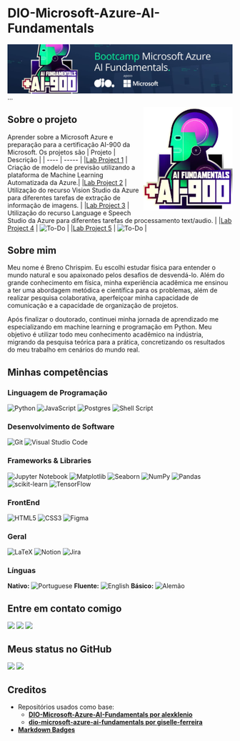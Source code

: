 # DIO-Microsoft-Azure-AI-Fundamentals

<img align="right" src="Imagens/banner1.jpeg" width="1000"/> ...

<img align="right" src="Imagens/banner2.webp" width="200"/>

## Sobre o projeto

Aprender sobre a Microsoft Azure e preparação para a certificação AI-900 da Microsoft. Os projetos são
| Projeto | Descrição |
| ---- | ----- |
|[Lab Project 1](<Lab_Projeto_1>) | Criação de modelo de previsão utilizando a plataforma de Machine Learning Automatizada da Azure.|
|[Lab Project 2](<Lab_Projeto_2>) | Utilização do recurso Vision Studio da Azure para diferentes tarefas de extração de informação de imagens.  |
|[Lab Project 3](<Lab_Projeto_3>) | Utilização do recurso Language e Speech Studio da Azure para diferentes tarefas de processamento text/audio. |
|[Lab Project 4](<Lab_Projeto_4>) | ![To-Do](https://img.shields.io/badge/ToDo-red) |
|[Lab Project 5](<Lab_Projeto_5>) | ![To-Do](https://img.shields.io/badge/ToDo-red) |

## Sobre mim

Meu nome é Breno Chrispim. Eu escolhi estudar física para entender o mundo natural e sou apaixonado pelos desafios de desvendá-lo. Além do grande conhecimento em física, minha experiência acadêmica me ensinou a ter uma abordagem metódica e científica para os problemas, além de realizar pesquisa colaborativa, aperfeiçoar minha capacidade de comunicação e a capacidade de organização de projetos.

Após finalizar o doutorado, continuei minha jornada de aprendizado me especializando em machine learning e programação em Python. Meu objetivo é utilizar todo meu conhecimento acadêmico na indústria, migrando da pesquisa teórica para a prática, concretizando os resultados do meu trabalho em cenários do mundo real.

## Minhas competências

### Linguagem de Programação

![Python](https://img.shields.io/badge/python-3670A0?style=for-the-badge&logo=python&logoColor=ffdd54)
![JavaScript](https://img.shields.io/badge/javascript-%23323330.svg?style=for-the-badge&logo=javascript&logoColor=%23F7DF1E)
![Postgres](https://img.shields.io/badge/postgres-%23316192.svg?style=for-the-badge&logo=postgresql&logoColor=white)
![Shell Script](https://img.shields.io/badge/shell_script-%23121011.svg?style=for-the-badge&logo=gnu-bash&logoColor=white)

### Desenvolvimento de Software

![Git](https://img.shields.io/badge/git-%23F05033.svg?style=for-the-badge&logo=git&logoColor=white)
![Visual Studio Code](https://img.shields.io/badge/Visual%20Studio%20Code-0078d7.svg?style=for-the-badge&logo=visual-studio-code&logoColor=white)

### Frameworks & Libraries

![Jupyter Notebook](https://img.shields.io/badge/jupyter-%23FA0F00.svg?style=for-the-badge&logo=jupyter&logoColor=white)
![Matplotlib](https://img.shields.io/badge/Matplotlib-%23ffffff.svg?style=for-the-badge&logo=Matplotlib&logoColor=black)
![Seaborn](https://img.shields.io/badge/SeaBorn-%3670A0.svg?style=for-the-badge&logo=python&logoColor=white)
![NumPy](https://img.shields.io/badge/numpy-%23013243.svg?style=for-the-badge&logo=numpy&logoColor=white)
![Pandas](https://img.shields.io/badge/pandas-%23150458.svg?style=for-the-badge&logo=pandas&logoColor=white)
![scikit-learn](https://img.shields.io/badge/scikit--learn-%23F7931E.svg?style=for-the-badge&logo=scikit-learn&logoColor=white)
![TensorFlow](https://img.shields.io/badge/TensorFlow-%23FF6F00.svg?style=for-the-badge&logo=TensorFlow&logoColor=white)

### FrontEnd

![HTML5](https://img.shields.io/badge/html5-%23E34F26.svg?style=for-the-badge&logo=html5&logoColor=white)
![CSS3](https://img.shields.io/badge/css3-%231572B6.svg?style=for-the-badge&logo=css3&logoColor=white)
![Figma](https://img.shields.io/badge/figma-%23F24E1E.svg?style=for-the-badge&logo=figma&logoColor=white)

### Geral

![LaTeX](https://img.shields.io/badge/latex-%23008080.svg?style=for-the-badge&logo=latex&logoColor=white)
![Notion](https://img.shields.io/badge/Notion-%23000000.svg?style=for-the-badge&logo=notion&logoColor=white)
![Jira](https://img.shields.io/badge/jira-%230A0FFF.svg?style=for-the-badge&logo=jira&logoColor=white)

### Línguas

**Nativo:** ![Portuguese](https://img.shields.io/badge/Portuguese-green)
**Fluente:** ![English](https://img.shields.io/badge/English-blue)
**Básico:** ![Alemão](https://img.shields.io/badge/Alemão-red)

## Entre em contato comigo

<div>
<a href = "mailto:brenoadsdc@gmail.com"><img loading="lazy" src="https://img.shields.io/badge/Gmail-D14836?style=for-the-badge&logo=gmail&logoColor=white" target="_blank"></a>
<a href="https://www.linkedin.com/in/brenochrispim/" target="_blank"><img loading="lazy" src="https://img.shields.io/badge/linkedin-%230077B5.svg?style=for-the-badge&logo=linkedin&logoColor=white" target="_blank"></a>
<a href="https://dchrispim.github.io/my-portfolio/" target="_blank"><img loading="lazy" src="https://img.shields.io/badge/My%20github%20page-121013?style=for-the-badge&logo=github&logoColor=white" target="_blank"></a>
</div>

## Meus status no GitHub

<div>
<a href="https://github.com/DChrispim/"></a>
<img loading="lazy" height="180em" src="https://github-readme-stats.vercel.app/api/top-langs/?username=DChrispim&layout=compact&langs_count=7&theme=dracula"/>
<img loading="lazy" height="180em" src="https://github-readme-stats.vercel.app/api?username=DChrispim&show_icons=true&theme=dracula&include_all_commits=true&count_private=true"/>
</div>

## Creditos
- Repositórios usados como base:
    - [**DIO-Microsoft-Azure-AI-Fundamentals por alexklenio**](https://github.com/alexklenio/DIO-Microsoft-Azure-AI-Fundamentals/tree/main)
    - [**dio-microsoft-azure-ai-fundamentals por giselle-ferreira**](https://github.com/giselle-ferreira/dio-microsoft-azure-ai-fundamentals/tree/main)
- [**Markdown Badges**](https://github.com/Ileriayo/markdown-badges)
